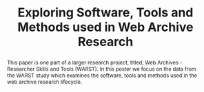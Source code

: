 ---
abstract: 'This paper is one part of a larger research project, titled, Web Archives
  - Researcher Skills and Tools (WARST). In this poster we focus on the data from
  the WARST study which examines the software, tools and methods used in the web archive
  research lifecycle. '
creators:
- Katharina Schmid
- Sharon Healy
- Helena Byrne
date: null
document_url: https://osf.io/download/v8523/
grand_parent: iPRES
institutions:
- British Library
keywords:
- web archive research
- web archiving
landing_page_url: https://osf.io/7jhxk/
language: eng
layout: publication
license: CC-BY 4.0 International
notes_url: null
parent: iPRES 2022
publication_type: poster
size: null
slides_url: https://osf.io/download/c83yt/
source_name: iPRES:osf:7jhxk
stream_url: https://osf.io/download/8ymzv/
title: Exploring Software, Tools and Methods used in Web Archive Research
year: 2022
---